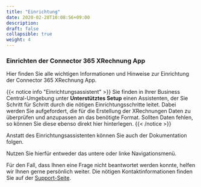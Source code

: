 ```yaml
---
title: "Einrichtung"
date: 2020-02-28T10:08:56+09:00
description: 
draft: false
collapsible: true
weight: 4
---
```

### Einrichten der Connector 365 XRechnung App

Hier finden Sie alle wichtigen Informationen und Hinweise zur Einrichtung der Connector 365 XRechnung App.

{{< notice info "Einrichtungsassistent" >}}
 Sie finden in Ihrer Business Central-Umgebung unter **Unterstütztes Setup** einen Assistenten, der Sie Schritt für Schritt durch die nötigen Einrichtungsschritte leitet. Dabei werden Sie aufgefordert, die für die Erstellung der XRechnungen Daten zu überprüfen und anzupassen an das benötigte Format. 
 Sollten Daten fehlen, so können Sie diese ebenso direkt hier hinterlegen.
{{< /notice >}} <p> </p>

Anstatt des Einrichtungsassistenten können Sie auch der Dokumentation folgen. 

Nutzen Sie hierfür entweder das untere oder linke Navigationsmenü.

Für den Fall, dass Ihnen eine Frage nicht beantwortet werden konnte, helfen wir Ihnen gerne persönlich weiter. Die nötigen Kontaktinformationen finden Sie auf der [Support-Seite](de-de/apps/help-and-support/).